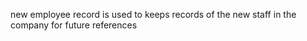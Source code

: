 new employee record is used to keeps records of the new 
staff in the company for future references
